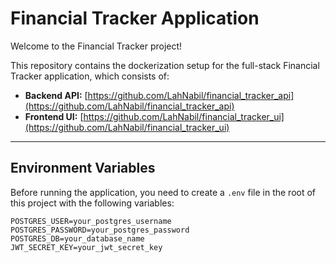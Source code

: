 # Financial Tracker Application

Welcome to the Financial Tracker project!

This repository contains the dockerization setup for the full-stack Financial Tracker application, which consists of:

- **Backend API:** [https://github.com/LahNabil/financial_tracker_api](https://github.com/LahNabil/financial_tracker_api)  
- **Frontend UI:** [https://github.com/LahNabil/financial_tracker_ui](https://github.com/LahNabil/financial_tracker_ui)

---

## Environment Variables

Before running the application, you need to create a `.env` file in the root of this project with the following variables:

```env
POSTGRES_USER=your_postgres_username
POSTGRES_PASSWORD=your_postgres_password
POSTGRES_DB=your_database_name
JWT_SECRET_KEY=your_jwt_secret_key
